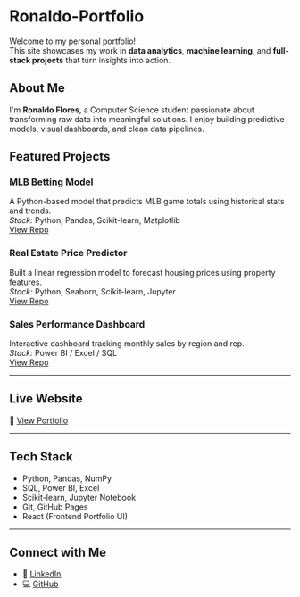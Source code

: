 # Ronaldo-Portfolio

Welcome to my personal portfolio!  
This site showcases my work in **data analytics**, **machine learning**, and **full-stack projects** that turn insights into action.

## About Me
I'm **Ronaldo Flores**, a Computer Science student passionate about transforming raw data into meaningful solutions. I enjoy building predictive models, visual dashboards, and clean data pipelines.

## Featured Projects

### MLB Betting Model  
A Python-based model that predicts MLB game totals using historical stats and trends.  
*Stack:* Python, Pandas, Scikit-learn, Matplotlib  
[View Repo](https://github.com/RonaldoJFlores/mlb-betting-model)

### Real Estate Price Predictor  
Built a linear regression model to forecast housing prices using property features.  
*Stack:* Python, Seaborn, Scikit-learn, Jupyter  
[View Repo](https://github.com/RonaldoJFlores/real-estate-predictor)

### Sales Performance Dashboard  
Interactive dashboard tracking monthly sales by region and rep.  
*Stack:* Power BI / Excel / SQL  
[View Repo](https://github.com/RonaldoJFlores/sales-dashboard)

---

## Live Website  
🔗 [View Portfolio](https://ronaldojflores.github.io/Ronaldo-Portfolio)

---

## Tech Stack  
- Python, Pandas, NumPy  
- SQL, Power BI, Excel  
- Scikit-learn, Jupyter Notebook  
- Git, GitHub Pages  
- React (Frontend Portfolio UI)

---

## Connect with Me  
- 💼 [LinkedIn](https://linkedin.com/in/ronaldojflores)  
- 💻 [GitHub](https://github.com/RonaldoJFlores)  

